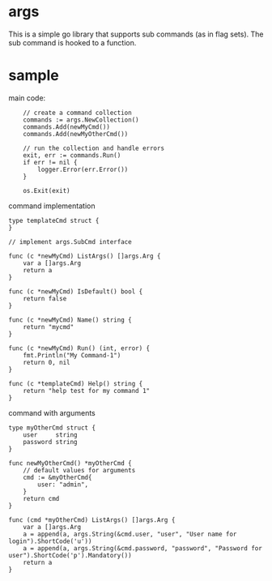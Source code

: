 # args

This is a simple go library that supports sub commands (as in flag sets). The sub command is hooked to a function.

# sample

main code:
```
	// create a command collection
	commands := args.NewCollection()
	commands.Add(newMyCmd())
	commands.Add(newMyOtherCmd())

	// run the collection and handle errors
	exit, err := commands.Run()
	if err != nil {
		logger.Error(err.Error())
	}

	os.Exit(exit)
```

  
command implementation
```
type templateCmd struct {
}

// implement args.SubCmd interface

func (c *newMyCmd) ListArgs() []args.Arg {
	var a []args.Arg
	return a
}

func (c *newMyCmd) IsDefault() bool {
	return false
}

func (c *newMyCmd) Name() string {
	return "mycmd"
}

func (c *newMyCmd) Run() (int, error) {
	fmt.Println("My Command-1")
	return 0, nil
}

func (c *templateCmd) Help() string {
	return "help test for my command 1"
}

  ```
  command with arguments
```
type myOtherCmd struct {
	user     string
	password string
}

func newMyOtherCmd() *myOtherCmd {
	// default values for arguments 
	cmd := &myOtherCmd{
		user: "admin",
	}
	return cmd
}

func (cmd *myOtherCmd) ListArgs() []args.Arg {
	var a []args.Arg
	a = append(a, args.String(&cmd.user, "user", "User name for login").ShortCode('u'))
	a = append(a, args.String(&cmd.password, "password", "Password for user").ShortCode('p').Mandatory())
	return a
}

```
